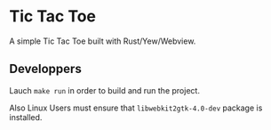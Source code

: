 # Tic Tac Toe

A simple Tic Tac Toe built with Rust/Yew/Webview.

## Developpers

Lauch `make run` in order to build and run the project.

Also Linux Users must ensure that `libwebkit2gtk-4.0-dev` package is installed.
